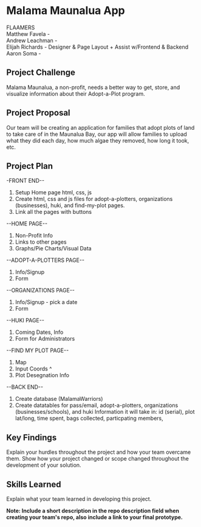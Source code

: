 # Malama Maunalua App
FLAAMERS<br />
Matthew Favela - <br />
Andrew Leachman - <br />
Elijah Richards - Designer & Page Layout + Assist w/Frontend & Backend<br />
Aaron Soma - 

## Project Challenge
Malama Maunalua, a non-profit, needs a better way to get, store, and visualize information about their Adopt-a-Plot program.

## Project Proposal
Our team will be creating an application for families that adopt plots of land to take care of in the Maunalua Bay, our app will allow families to upload what they did each day, how much algae they removed, how long it took, etc. 

## Project Plan

-FRONT END--
1. Setup Home page html, css, js
2. Create html, css and js files for adopt-a-plotters, organizations (businesses), huki, and find-my-plot pages.
3. Link all the pages with buttons

--HOME PAGE--
1. Non-Profit Info
2. Links to other pages
3. Graphs/Pie Charts/Visual Data

--ADOPT-A-PLOTTERS PAGE--
1. Info/Signup
2. Form

--ORGANIZATIONS PAGE--
1. Info/Signup - pick a date
2. Form

--HUKI PAGE--
1. Coming Dates, Info
2. Form for Administrators 

--FIND MY PLOT PAGE--
1. Map 
2. Input Coords ^
3. Plot Desegnation Info

--BACK END--
1. Create database (MalamaWarriors)
2. Create datatables for pass/email, adopt-a-plotters, organizations (businesses/schools), and huki
    Information it will take in: id (serial), plot lat/long, time spent, bags collected, particpating members, 
    
## Key Findings
Explain your hurdles throughout the project and how your team overcame them. Show how your project changed or scope changed throughout the development of your solution.

## Skills Learned
Explain what your team learned in developing this project. 

**Note: Include a short description in the repo description field when creating your team's repo, also include a link to your final prototype.**
